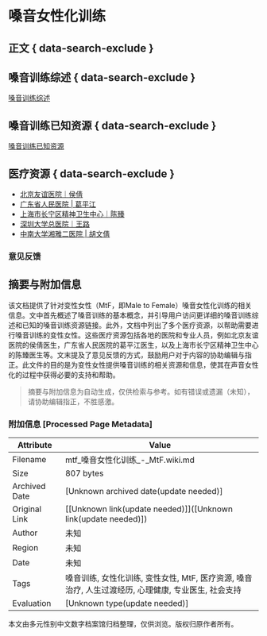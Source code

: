 # 嗓音女性化训练

## 正文 { data-search-exclude }


## 嗓音训练综述 { data-search-exclude }
[嗓音训练综述](https://mtf.wiki/zh-cn/docs/vocal-therapy/overview/)

## 嗓音训练已知资源 { data-search-exclude }
[嗓音训练已知资源](https://mtf.wiki/zh-cn/docs/vocal-therapy/confirmed/)

## 医疗资源 { data-search-exclude }
- [北京友谊医院｜侯倩](https://mtf.wiki/zh-cn/docs/vocal-therapy/hou-qian/)
- [广东省人民医院 | 葛平江](https://mtf.wiki/zh-cn/docs/vocal-therapy/ge-pingjiang/)
- [上海市长宁区精神卫生中心｜陈臻](https://mtf.wiki/zh-cn/docs/vocal-therapy/chen-zhen/)
- [深圳大学总医院｜王路](https://mtf.wiki/zh-cn/docs/vocal-therapy/wang-lu/)
- [中南大学湘雅二医院 | 胡文倩](https://mtf.wiki/zh-cn/docs/vocal-therapy/hu-wen-qian/)

### 意见反馈
<!-- tcd_original_link https://mtf.wiki/zh-cn/docs/vocal-therapy/ -->


## 摘要与附加信息

<!-- tcd_abstract -->
该文档提供了针对变性女性（MtF，即Male to Female）嗓音女性化训练的相关信息。文中首先概述了嗓音训练的基本概念，并引导用户访问更详细的嗓音训练综述和已知的嗓音训练资源链接。此外，文档中列出了多个医疗资源，以帮助需要进行嗓音训练的变性女性。这些医疗资源包括各地的医院和专业人员，例如北京友谊医院的侯倩医生，广东省人民医院的葛平江医生，以及上海市长宁区精神卫生中心的陈臻医生等。文末提及了意见反馈的方式，鼓励用户对于内容的协助编辑与指正。此文件的目的是为变性女性提供嗓音训练的相关资源和信息，使其在声音女性化的过程中获得必要的支持和帮助。
<!-- tcd_abstract_end -->

> 摘要与附加信息为自动生成，仅供检索与参考。如有错误或遗漏（未知），请协助编辑指正，不胜感激。

### 附加信息 [Processed Page Metadata]

| Attribute       | Value                                  |
|-----------------|----------------------------------------|
| Filename        | mtf_嗓音女性化训练_-_MtF.wiki.md                             |
| Size            | 807 bytes                           |
| Archived Date   | [Unknown archived date(update needed)]                             |
| Original Link   | [[Unknown link(update needed)]]([Unknown link(update needed)])                       |
| Author          | 未知                               |
| Region          | 未知                               |
| Date            | 未知                                 |
| Tags            | 嗓音训练, 女性化训练, 变性女性, MtF, 医疗资源, 嗓音治疗, 人生过渡经历, 心理健康, 专业医生, 社会支持                                 |
| Evaluation            | [Unknown type(update needed)]                                 |
<!-- tcd_table_end -->

本文由多元性别中文数字档案馆归档整理，仅供浏览。版权归原作者所有。
